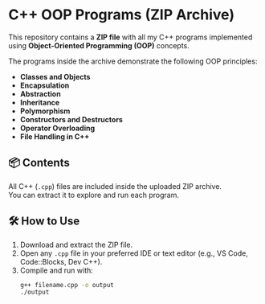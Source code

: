 # C++ OOP Programs (ZIP Archive)

This repository contains a **ZIP file** with all my C++ programs implemented using **Object-Oriented Programming (OOP)** concepts.  

The programs inside the archive demonstrate the following OOP principles:

- **Classes and Objects**
- **Encapsulation**
- **Abstraction**
- **Inheritance**
- **Polymorphism**
- **Constructors and Destructors**
- **Operator Overloading**
- **File Handling in C++**

## 📦 Contents
All C++ (`.cpp`) files are included inside the uploaded ZIP archive.  
You can extract it to explore and run each program.

## 🛠 How to Use
1. Download and extract the ZIP file.
2. Open any `.cpp` file in your preferred IDE or text editor (e.g., VS Code, Code::Blocks, Dev C++).
3. Compile and run with:
   ```bash
   g++ filename.cpp -o output
   ./output
